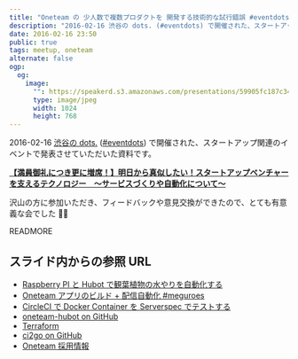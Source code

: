```yaml
---
title: "Oneteam の 少人数で複数プロダクトを 開発する技術的な試行錯誤 #eventdots"
description: "2016-02-16 渋谷の dots. (#eventdots) で開催された、スタートアップ関連のイベントで発表させていただいた資料です。"
date: 2016-02-16 23:50
public: true
tags: meetup, oneteam
alternate: false
ogp:
  og:
    image:
      "": https://speakerd.s3.amazonaws.com/presentations/59905fc187c3408aa171e117c4eec47e/slide_8.jpg
      type: image/jpeg
      width: 1024
      height: 768
---
```


<script async class="speakerdeck-embed" data-id="59905fc187c3408aa171e117c4eec47e" data-ratio="1.33333333333333" src="//speakerdeck.com/assets/embed.js"></script>

2016-02-16 [渋谷の dots.](https://eventdots.jp/space) ([#eventdots](https://twitter.com/search?q=%23eventdots)) で開催された、スタートアップ関連のイベントで発表させていただいた資料です。

**[【満員御礼につき更に増席！】明日から真似したい！スタートアップベンチャーを支えるテクノロジー　〜サービスづくりや自動化について〜](http://eventdots.jp/event/579263)**

沢山の方に参加いただき、フィードバックや意見交換ができたので、とても有意義な会でした 🙇‍♂️

READMORE

## スライド内からの参照 URL

- [Raspberry PI と Hubot で観葉植物の水やりを自動化する](https://ja.ngs.io/2014/08/02/watering-pi/)
- [Oneteam アプリのビルド + 配信自動化 #meguroes](/2016/02/11/how-oneteam-deliver/)
- [CircleCI で Docker Container を Serverspec でテストする](/2015/09/26/circleci-docker-serverspec/)
- [oneteam-hubot on GitHub](https://github.com/oneteam-dev/oneteam-hubot)
- [Terraform](https://www.terraform.io/)
- [ci2go on GitHub](https://github.com/ngs/ci2go)
- [Oneteam 採用情報](https://one-team.com/ja/recruit/)

